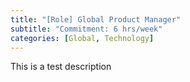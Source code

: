 ```yaml
---
title: "[Role] Global Product Manager"
subtitle: "Commitment: 6 hrs/week"
categories: [Global, Technology]
---
```


This is a test description